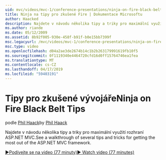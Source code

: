 ```yaml
---
uid: mvc/videos/mvc-1/conference-presentations/ninja-on-fire-black-belt-tips
title: Ninja na tipy pro zkušené Fire | Dokumentace Microsoftu
author: Haacked
description: Najdete v návodu několika tipy a triky pro maximální využití rozhraní ASP.NET MVC.
ms.author: riande
ms.date: 05/12/2009
ms.assetid: 8b92f005-930e-458f-b91f-b0e15bb7399f
msc.legacyurl: /mvc/videos/mvc-1/conference-presentations/ninja-on-fire-black-belt-tips
msc.type: video
ms.openlocfilehash: d04a2ae3de2674b14c1b2b263179991619fb10f5
ms.sourcegitcommit: 0f1119340e4464720cfd16d0ff15764746ea1fea
ms.translationtype: MT
ms.contentlocale: cs-CZ
ms.lasthandoff: 04/17/2019
ms.locfileid: "59403191"
---
```

# <a name="ninja-on-fire-black-belt-tips"></a><span data-ttu-id="ad382-103">Tipy pro zkušené vývojáře</span><span class="sxs-lookup"><span data-stu-id="ad382-103">Ninja on Fire Black Belt Tips</span></span>

<span data-ttu-id="ad382-104">podle [Phil Haack](https://github.com/Haacked)</span><span class="sxs-lookup"><span data-stu-id="ad382-104">by [Phil Haack](https://github.com/Haacked)</span></span>

<span data-ttu-id="ad382-105">Najdete v návodu několika tipy a triky pro maximální využití rozhraní ASP.NET MVC.</span><span class="sxs-lookup"><span data-stu-id="ad382-105">See a walkthrough of several tips and tricks for getting the most out of the ASP.NET MVC framework.</span></span>

[<span data-ttu-id="ad382-106">&#9654;Podívejte se na video (77 minuty)</span><span class="sxs-lookup"><span data-stu-id="ad382-106">&#9654; Watch video (77 minutes)</span></span>](https://channel9.msdn.com/Blogs/ASP-NET-Site-Videos/ninja-on-fire-black-belt-tips)
